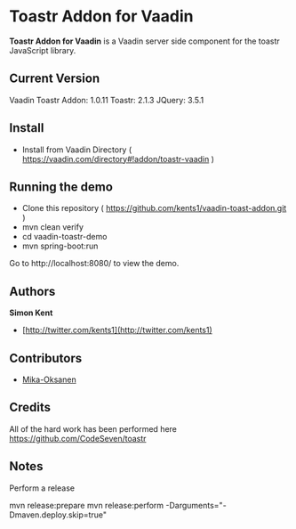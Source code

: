 # Toastr Addon for Vaadin
**Toastr Addon for Vaadin** is a Vaadin server side component for the toastr JavaScript library.

## Current Version
Vaadin Toastr Addon: 1.0.11
Toastr: 2.1.3
JQuery: 3.5.1

## Install

- Install from Vaadin Directory ( https://vaadin.com/directory#!addon/toastr-vaadin )

## Running the demo

- Clone this repository ( https://github.com/kents1/vaadin-toast-addon.git )
- mvn clean verify
- cd vaadin-toastr-demo
- mvn spring-boot:run

Go to http://localhost:8080/ to view the demo.

## Authors
**Simon Kent**

+ [http://twitter.com/kents1](http://twitter.com/kents1)

## Contributors

+ [Mika-Oksanen](https://github.com/Mika-Oksanen)

## Credits
All of the hard work has been performed here https://github.com/CodeSeven/toastr

## Notes

Perform a release

mvn release:prepare
mvn release:perform -Darguments="-Dmaven.deploy.skip=true"
